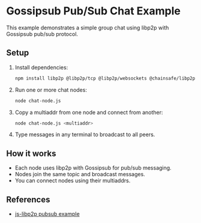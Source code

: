 # Gossipsub Pub/Sub Chat Example

This example demonstrates a simple group chat using libp2p with Gossipsub pub/sub protocol.

## Setup

1. Install dependencies:
   ```sh
   npm install libp2p @libp2p/tcp @libp2p/websockets @chainsafe/libp2p-noise @chainsafe/libp2p-yamux @chainsafe/libp2p-gossipsub @libp2p/peer-id-factory
   ```

2. Run one or more chat nodes:
   ```sh
   node chat-node.js
   ```

3. Copy a multiaddr from one node and connect from another:
   ```sh
   node chat-node.js <multiaddr>
   ```

4. Type messages in any terminal to broadcast to all peers.

## How it works

- Each node uses libp2p with Gossipsub for pub/sub messaging.
- Nodes join the same topic and broadcast messages.
- You can connect nodes using their multiaddrs.

## References
- [js-libp2p pubsub example](https://github.com/libp2p/js-libp2p-examples/blob/main/examples/js-libp2p-example-pubsub/README.md) 